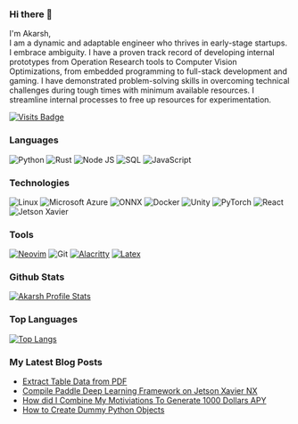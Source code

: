 ### Hi there 👋

I'm Akarsh,  
I am a dynamic and adaptable engineer who thrives in early-stage startups. I embrace ambiguity. I have a proven track record of developing internal prototypes from Operation Research tools to Computer Vision Optimizations, from embedded programming to full-stack development and gaming. I have demonstrated problem-solving skills in overcoming technical challenges during tough times with minimum available resources. I streamline internal processes to free up resources for experimentation.

[![Visits Badge](https://badges.pufler.dev/visits/akarsh1995/akarsh1995?style=flat-square&color=black&logo=github)](https://badges.pufler.dev)

### Languages

![Python](https://img.shields.io/badge/-Python-000?&logo=Python)
![Rust](https://img.shields.io/badge/-Rust-000?&logo=Rust)
![Node JS](https://img.shields.io/badge/-nodejs-000?&logo=nodedotjs)
![SQL](https://img.shields.io/badge/-SQL-000?&logo=MySQL)
![JavaScript](https://img.shields.io/badge/-JavaScript-000?&logo=JavaScript)

### Technologies

![Linux](https://img.shields.io/badge/-Linux-000?&logo=Linux)
![Microsoft Azure](https://img.shields.io/badge/-azure-000?&logo=microsoft-azure)
![ONNX](https://img.shields.io/badge/-ONNX-000?&logo=onnx)
![Docker](https://img.shields.io/badge/-Docker-000?&logo=Docker)
![Unity](https://img.shields.io/badge/-Unity-000?&logo=Unity)
![PyTorch](https://img.shields.io/badge/-pytorch-000?&logo=pytorch)
![React](https://img.shields.io/badge/-React-000?&logo=React)
![Jetson Xavier](https://img.shields.io/badge/-Jetson-000?&logo=Nvidia)

### Tools
[![Neovim](https://img.shields.io/badge/-Neovim-000?&logo=Neovim)](https://neovim.io/)
![Git](https://img.shields.io/badge/-git-000?&logo=git)
[![Alacritty](https://img.shields.io/badge/-alacritty-000?&logo=alacritty)](https://github.com/alacritty/alacritty)
[![Latex](https://img.shields.io/badge/-Latex-000?&logo=Latex)](https://www.latex-project.org/)

### Github Stats

[![Akarsh Profile Stats](https://github-readme-stats.vercel.app/api?username=akarsh1995&theme=transparent&hide_rank=true)](https://github.com/anuraghazra/github-readme-stats)

### Top Languages

[![Top Langs](https://github-readme-stats.vercel.app/api/top-langs/?username=akarsh1995&layout=compact&hide=html)](https://github.com/anuraghazra/github-readme-stats)

### My Latest Blog Posts

- [Extract Table Data from PDF](https://www.akar.sh/posts/python/extract-table-data-from-pdf)
- [Compile Paddle Deep Learning Framework on Jetson Xavier NX](https://akarsh1995.medium.com/compile-paddle-deep-learning-framework-on-jetson-xavier-nx-5d6a4f9aa38b)
- [How did I Combine My Motiviations To Generate 1000 Dollars APY](https://www.akar.sh/posts/blockchain/how-did-i-combine-my-motivations-to-generate-1000-dollars-apy)
- [How to Create Dummy Python Objects](https://www.akar.sh/posts/python/using-attrs-to-create-dummy-python-objects-on-the-fly)

